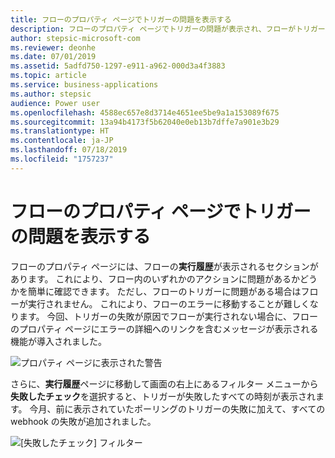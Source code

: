 ```yaml
---
title: フローのプロパティ ページでトリガーの問題を表示する
description: フローのプロパティ ページでトリガーの問題が表示され、フローがトリガーされない理由を簡単に確認できるようになりました。
author: stepsic-microsoft-com
ms.reviewer: deonhe
ms.date: 07/01/2019
ms.assetid: 5adfd750-1297-e911-a962-000d3a4f3883
ms.topic: article
ms.service: business-applications
ms.author: stepsic
audience: Power user
ms.openlocfilehash: 4588ec657e8d3714e4651ee5be9a1a153089f675
ms.sourcegitcommit: 13a94b4173f5b62040e0eb13b7dffe7a901e3b29
ms.translationtype: HT
ms.contentlocale: ja-JP
ms.lasthandoff: 07/18/2019
ms.locfileid: "1757237"
---
```

# <a name="see-problems-with-triggers-on-the-flow-properties-page"></a>フローのプロパティ ページでトリガーの問題を表示する

フローのプロパティ ページには、フローの**実行履歴**が表示されるセクションがあります。 これにより、フロー内のいずれかのアクションに問題があるかどうかを簡単に確認できます。 ただし、フローのトリガーに問題がある場合はフローが実行されません。 これにより、フローのエラーに移動することが難しくなります。 今回、トリガーの失敗が原因でフローが実行されない場合に、フローのプロパティ ページにエラーの詳細へのリンクを含むメッセージが表示される機能が導入されました。

![プロパティ ページに表示された警告](media/trigger-failures-01.png)

さらに、**実行履歴**ページに移動して画面の右上にあるフィルター メニューから**失敗したチェック**を選択すると、トリガーが失敗したすべての時刻が表示されます。 今月、前に表示されていたポーリングのトリガーの失敗に加えて、すべての webhook の失敗が追加されました。

![[失敗したチェック] フィルター](media/trigger-failures-02.png)


